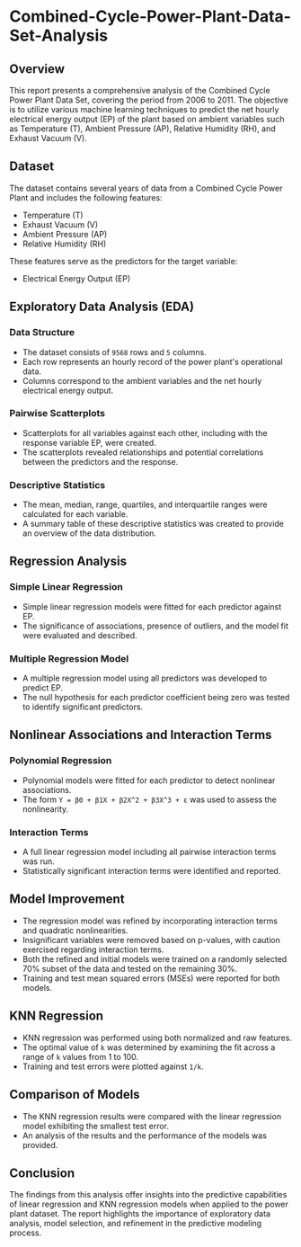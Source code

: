 # Combined-Cycle-Power-Plant-Data-Set-Analysis

## Overview
This report presents a comprehensive analysis of the Combined Cycle Power Plant Data Set, covering the period from 2006 to 2011. The objective is to utilize various machine learning techniques to predict the net hourly electrical energy output (EP) of the plant based on ambient variables such as Temperature (T), Ambient Pressure (AP), Relative Humidity (RH), and Exhaust Vacuum (V).

## Dataset
The dataset contains several years of data from a Combined Cycle Power Plant and includes the following features:
- Temperature (T)
- Exhaust Vacuum (V)
- Ambient Pressure (AP)
- Relative Humidity (RH)

These features serve as the predictors for the target variable:
- Electrical Energy Output (EP)

## Exploratory Data Analysis (EDA)
### Data Structure
- The dataset consists of `9568` rows and `5` columns.
- Each row represents an hourly record of the power plant's operational data.
- Columns correspond to the ambient variables and the net hourly electrical energy output.

### Pairwise Scatterplots
- Scatterplots for all variables against each other, including with the response variable EP, were created.
- The scatterplots revealed relationships and potential correlations between the predictors and the response.

### Descriptive Statistics
- The mean, median, range, quartiles, and interquartile ranges were calculated for each variable.
- A summary table of these descriptive statistics was created to provide an overview of the data distribution.

## Regression Analysis
### Simple Linear Regression
- Simple linear regression models were fitted for each predictor against EP.
- The significance of associations, presence of outliers, and the model fit were evaluated and described.

### Multiple Regression Model
- A multiple regression model using all predictors was developed to predict EP.
- The null hypothesis for each predictor coefficient being zero was tested to identify significant predictors.

## Nonlinear Associations and Interaction Terms
### Polynomial Regression
- Polynomial models were fitted for each predictor to detect nonlinear associations.
- The form `Y = β0 + β1X + β2X^2 + β3X^3 + ε` was used to assess the nonlinearity.

### Interaction Terms
- A full linear regression model including all pairwise interaction terms was run.
- Statistically significant interaction terms were identified and reported.

## Model Improvement
- The regression model was refined by incorporating interaction terms and quadratic nonlinearities.
- Insignificant variables were removed based on p-values, with caution exercised regarding interaction terms.
- Both the refined and initial models were trained on a randomly selected 70% subset of the data and tested on the remaining 30%.
- Training and test mean squared errors (MSEs) were reported for both models.

## KNN Regression
- KNN regression was performed using both normalized and raw features.
- The optimal value of `k` was determined by examining the fit across a range of `k` values from 1 to 100.
- Training and test errors were plotted against `1/k`.

## Comparison of Models
- The KNN regression results were compared with the linear regression model exhibiting the smallest test error.
- An analysis of the results and the performance of the models was provided.

## Conclusion
The findings from this analysis offer insights into the predictive capabilities of linear regression and KNN regression models when applied to the power plant dataset. The report highlights the importance of exploratory data analysis, model selection, and refinement in the predictive modeling process.

